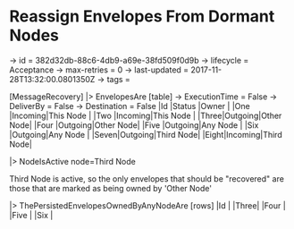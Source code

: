 # Reassign Envelopes From Dormant Nodes

-> id = 382d32db-88c6-4db9-a69e-38fd509f0d9b
-> lifecycle = Acceptance
-> max-retries = 0
-> last-updated = 2017-11-28T13:32:00.0801350Z
-> tags = 

[MessageRecovery]
|> EnvelopesAre
    [table]
    -> ExecutionTime = False
    -> DeliverBy = False
    -> Destination = False
    |Id   |Status  |Owner     |
    |One  |Incoming|This Node |
    |Two  |Incoming|This Node |
    |Three|Outgoing|Other Node|
    |Four |Outgoing|Other Node|
    |Five |Outgoing|Any Node  |
    |Six  |Outgoing|Any Node  |
    |Seven|Outgoing|Third Node|
    |Eight|Incoming|Third Node|

|> NodeIsActive node=Third Node

Third Node is active, so the only envelopes that should be "recovered" are those that are marked as being owned by 'Other Node'

|> ThePersistedEnvelopesOwnedByAnyNodeAre
    [rows]
    |Id   |
    |Three|
    |Four |
    |Five |
    |Six  |

~~~
